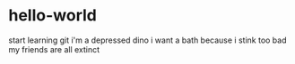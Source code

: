 # hello-world
start learning git
i'm a depressed dino
i want a bath because i stink
too bad my friends are all extinct
